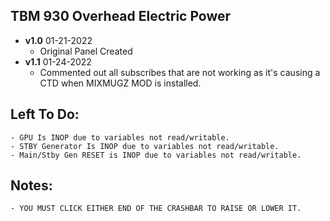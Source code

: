 ## TBM 930 Overhead Electric Power    
- **v1.0**  01-21-2022 
    - Original Panel Created
- **v1.1**  01-24-2022 
    - Commented out all subscribes that are not working as it's causing a CTD when MIXMUGZ MOD is installed.

## Left To Do:
    - GPU Is INOP due to variables not read/writable.
    - STBY Generator Is INOP due to variables not read/writable.
    - Main/Stby Gen RESET is INOP due to variables not read/writable.
    	
## Notes:
    - YOU MUST CLICK EITHER END OF THE CRASHBAR TO RAISE OR LOWER IT.